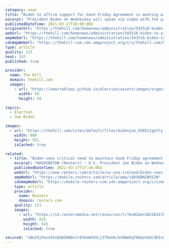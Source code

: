 ```yaml
---
category: news
title: "Biden to affirm support for Good Friday Agreement in meeting with Irish PM"
excerpt: "President Biden on Wednesday will speak via video with the prime minister of Ireland to mark St. Patrick's Day in a virtual version of what is typically an annual in-person celebration."
publishedDateTime: 2021-03-17T10:00:00Z
originalUrl: "https://thehill.com/homenews/administration/543516-biden-to-affirm-support-for-good-friday-agreement-in-meeting-with"
webUrl: "https://thehill.com/homenews/administration/543516-biden-to-affirm-support-for-good-friday-agreement-in-meeting-with"
ampWebUrl: "https://thehill.com/homenews/administration/543516-biden-to-affirm-support-for-good-friday-agreement-in-meeting-with?amp"
cdnAmpWebUrl: "https://thehill-com.cdn.ampproject.org/c/s/thehill.com/homenews/administration/543516-biden-to-affirm-support-for-good-friday-agreement-in-meeting-with?amp"
type: article
quality: 123
heat: 143
published: true

provider:
  name: The Hill
  domain: thehill.com
  images:
    - url: "https://smartableai.github.io/election/assets/images/organizations/thehill.com-50x50.jpg"
      width: 50
      height: 50

topics:
  - Election
  - Joe Biden

images:
  - url: "https://thehill.com/sites/default/files/bidenjoe_030521getty_memo.jpg"
    width: 980
    height: 551
    isCached: true

related:
  - title: "Biden sees critical need to maintain Good Friday agreement for Northern Ireland"
    excerpt: "WASHINGTON (Reuters) - U.S. President Joe Biden on Wednesday underscored his strong commitment to the landmark 1998 Good Friday peace agreement and the need to maintain the political and economic stability of Northern Ireland. “We strongly support that, ..."
    publishedDateTime: 2021-03-17T17:44:00Z
    webUrl: "https://www.reuters.com/article/us-usa-ireland/biden-sees-critical-need-to-maintain-good-friday-agreement-for-northern-ireland-idUSKBN2B912F"
    ampWebUrl: "https://mobile.reuters.com/article/amp/idUSKBN2B912N"
    cdnAmpWebUrl: "https://mobile-reuters-com.cdn.ampproject.org/c/s/mobile.reuters.com/article/amp/idUSKBN2B912N"
    type: article
    provider:
      name: Reuters
      domain: reuters.com
    quality: 121
    images:
      - url: "https://s3.reutersmedia.net/resources/r/?m=02&d=20210317&t=2&i=1555234590&w=&fh=545px&fw=&ll=&pl=&sq=&r=LYNXMPEH2G1FO"
        width: 816
        height: 545
        isCached: true

secured: "sNnSdjVevnIkoEQAIKW0vJr07maWYU5cj3T6ehK/GtOBeKqT8Oqotm9/dEIxSY5Nh+1g7cLlwaBnK/9hTjUcuakVo606bCLP04EHzlVb0wGWBeiG7npYJBgBN+17bwFDcz/XgSh4Etz9ozg2tttf9ayqa3xO2gMIU1BexCeoTwShTYYo/yQEKsfCKzFwkdfipwLmY3714bVLZsWdZ9Fp+EWIZWJFhX4fGju5Rpv9skbEknLG/3s/buKuBgkNYHHM76WqUZ4Vkj50ZI1ySJJhsySdPDyystUGE8UOUwwIcGiwfA7TkZFTsrZlVCJux+fs7nWXAaO91ioqtHjRI8BAcv9HHmB6r4Eyd96XvbRFNKA=;j4hqji5Mut2DKEmlkk3D5Q=="
---
```


